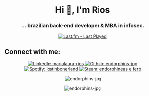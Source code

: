 <h1 align="center">Hi 👋, I'm Rios</h1>
<h3 align="center">... brazilian back-end developer & MBA in infosec.</h3>

<p align="center">
    <a href="https://www.last.fm/pt/user/Sawyer-T">
        <img src="https://badges.lastfm.workers.dev/last-played?user=Sawyer-T" alt="Last.fm - Last Played"/>
    </a>
</p>

<h2 align="left">Connect with me:</h2>
<p align="center">
    <a href="https://linkedin.com/in/marialaura-rios">
        <img src="https://img.shields.io/badge/LinkedIn-0077B5?style=for-the-badge&logo=linkedin&logoColor=white" alt="LinkedIn: marialaura-rios"/>
    </a>
    <a href="https://github.com/endorphins-jpg">
        <img src="https://img.shields.io/badge/GitHub-100000?style=for-the-badge&logo=github&logoColor=white" alt="Github: endorphins-jpg"/>
    </a>
    <a href="https://open.spotify.com/user/lostinbonerland">
        <img src="https://img.shields.io/badge/Spotify-1ED760?&style=for-the-badge&logo=spotify&logoColor=white" alt="Spotify: lostinbonerland"/>
    </a>
    <a href="https://steamcommunity.com/id/endorphineas_e_ferb/">
        <img src="https://img.shields.io/badge/Steam-000000?style=for-the-badge&logo=steam&logoColor=white" alt="Steam: endorphineas e ferb"/>
    </a>
</p>
    
<div align="center">
    <p>&nbsp;<img src="https://github-readme-stats.vercel.app/api?username=endorphins-jpg&show_icons=true&theme=dracula&locale=en" alt="endorphins-jpg"/></p>
    <p><img src="https://github-readme-stats.vercel.app/api/top-langs?username=endorphins-jpg&show_icons=true&theme=dracula&locale=en&layout=compact" alt="endorphins-jpg"/></p>
</div>
